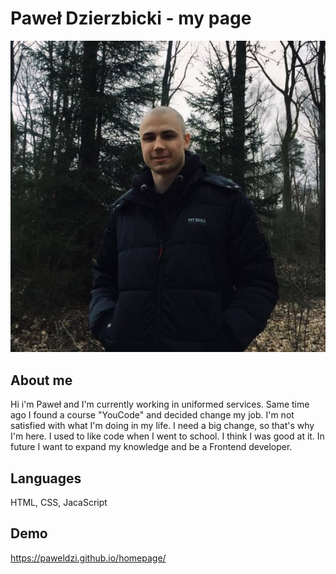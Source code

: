 # Paweł Dzierzbicki - my page

![Pawel](https://github.com/PawelDzi/homepage/blob/main/zdjecie.jpg)

## About me
Hi i'm Paweł and I'm currently working in uniformed services. Same time ago I found a course "YouCode" and decided change my job. I'm not satisfied with what I'm doing in my life. I need a big change, so that's why I'm here. I used to like code when I went to school. I think I was good at it. In future I want to expand my knowledge and be a Frontend developer.

## Languages
HTML, CSS, JacaScript

## Demo 
https://paweldzi.github.io/homepage/

